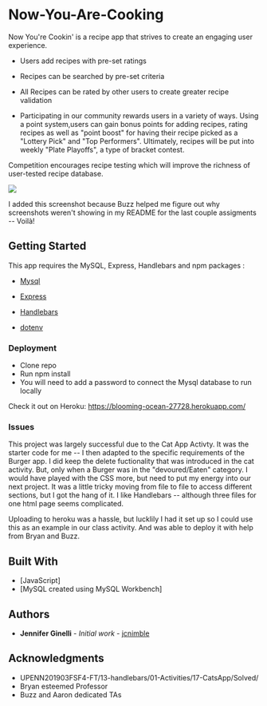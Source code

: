 # Now-You-Are-Cooking

Now You're Cookin' is a recipe app that strives to create an engaging user experience.  

* Users add recipes with pre-set ratings

* Recipes can be searched by pre-set criteria

* All Recipes can be rated by other users to create greater recipe validation

* Participating in our community rewards users in a variety of ways. Using a point system,users can gain bonus points for adding recipes, rating recipes as well as "point boost" for having their recipe picked as a "Lottery Pick" and "Top Performers". Ultimately, recipes will be put into weekly "Plate Playoffs", a type of bracket contest.

Competition encourages recipe testing which will improve the richness of user-tested recipe database.


![](burgersrcnshot.png)

I added this screenshot because Buzz helped me figure out why screenshots weren't showing in my README for the last couple assigments -- Voilà!

## Getting Started

This app requires the MySQL, Express, Handlebars and   npm packages :

   * [Mysql](https://www.npmjs.com/package/mysql)

   * [Express](https://www.npmjs.com/package/express)

   * [Handlebars](https://www.npmjs.com/package/handlebars)

   * [dotenv](https://www.npmjs.com/package/dotenv)
      

### Deployment
* Clone repo
* Run npm install
* You will need to add a password to connect the Mysql database to run locally



Check it out on Heroku: https://blooming-ocean-27728.herokuapp.com/

### Issues
This project was largely successful due to the Cat App Activty.  It was the starter code for me -- I then adapted to the specific requirements of the Burger app. I did keep the delete fuctionality that was introduced in the cat activity. But, only when a Burger was in the "devoured/Eaten" category.  I would have played with the CSS more, but need to put my energy into our next project.  It was a little tricky moving from file to file to access different sections, but I got the hang of it. I like Handlebars -- although three files for one html page seems complicated.

Uploading to heroku was a hassle, but lucklily I had it set up so I could use this as an example in our class activity. And was able to deploy it with help from Bryan and Buzz.

## Built With

* [JavaScript]
* [MySQL created using MySQL Workbench]

## Authors

* **Jennifer Ginelli** - *Initial work* - [jcnimble](https://jcnimble.github.io/)

## Acknowledgments

   * UPENN201903FSF4-FT/13-handlebars/01-Activities/17-CatsApp/Solved/
   * Bryan esteemed Professor
   * Buzz and Aaron dedicated TAs
